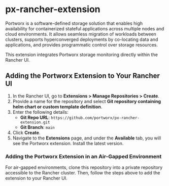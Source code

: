 # px-rancher-extension

Portworx is a software-defined storage solution that enables high availability for containerized stateful applications across multiple nodes and cloud environments. It allows seamless migration of workloads between clusters, supports hyperconverged deployments by co-locating data and applications, and provides programmatic control over storage resources.

This extension integrates Portworx storage monitoring directly within the Rancher UI.

## Adding the Portworx Extension to Your Rancher UI

1. In the Rancher UI, go to **Extensions > Manage Repositories > Create**.
2. Provide a name for the repository and select **Git repository containing helm chart or custom template definition**.
3. Enter the following details:
   - **Git Repo URL**: `https://github.com/portworx/px-rancher-extension.git`
   - **Git Branch**: `main`
4. Click **Create**.
5. Navigate to the **Extensions** page, and under the **Available** tab, you will see the Portworx extension. Install the latest version.

### Adding the Portworx Extension in an Air-Gapped Environment

For air-gapped environments, clone this repository into a private repository accessible to the Rancher cluster. Then, follow the steps above to add the extension to your Rancher UI.